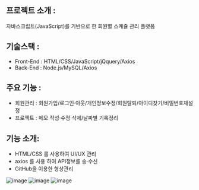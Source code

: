 ## 프로젝트 소개 : 

자바스크립트(JavaScript)를 기반으로 한 회원별 스케쥴 관리 플랫폼<br>

## 기술스택 :

- Front-End : HTML/CSS/JavaScript/jQquery/Axios
- Back-End : Node.js/MySQL/Axios <br>

## 주요 기능 :

- 회원관리 : 회원가입/로그인·아웃/개인정보수정/회원탈퇴/아이디찾기/비밀번호재설정
- 프로젝트 : 메모 작성·수정·삭제/날짜별 기록정리<br>

## 기능 소개:

- HTML/CSS 를 사용하여 UI/UX 관리
- axios 를 사용 하여 API정보를 송·수신
- GitHub을 이용한 형상관리 <br>

![image](https://user-images.githubusercontent.com/108252913/190981752-aa79099b-d189-4338-98c0-a780bcd4a3ee.png)
![image](https://user-images.githubusercontent.com/108252913/190981882-d94af88d-20fb-4eb1-96a1-58c55250363f.png)
![image](https://user-images.githubusercontent.com/108252913/190983011-c6212d87-edf2-47d9-95a0-c924c8abb792.png)
